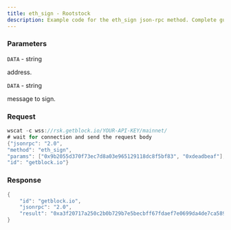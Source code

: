 ```yaml
---
title: eth_sign - Rootstock
description: Example code for the eth_sign json-rpc method. Сomplete guide on how to use eth_sign json-rpc in GetBlock.io Web3 documentation.
---
```


### Parameters


`DATA` - string

address.

`DATA` - string

message to sign.

### Request

``` java
wscat -c wss://rsk.getblock.io/YOUR-API-KEY/mainnet/ 
# wait for connection and send the request body 
{"jsonrpc": "2.0",
"method": "eth_sign",
"params": ["0x9b2055d370f73ec7d8a03e965129118dc8f5bf83", "0xdeadbeaf"],
"id": "getblock.io"}
```

###  Response

``` java
{
    "id": "getblock.io",
    "jsonrpc": "2.0",
    "result": "0xa3f20717a250c2b0b729b7e5becbff67fdaef7e0699da4de7ca5895b02a170a12d887fd3b17bfdce3481f10bea41f45ba9f709d39ce8325427b57afcfc994cee1b"
}
```

